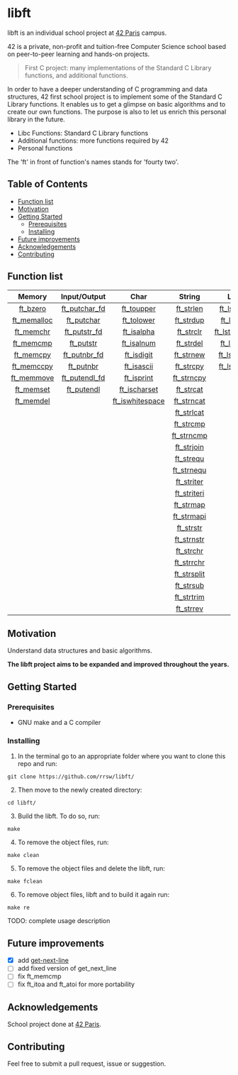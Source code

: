 # libft

libft is an individual school project at [42 Paris](https://www.42.fr) campus.

42 is a private, non-profit and tuition-free Computer Science school based on peer-to-peer learning and hands-on projects.

> First C project: many implementations of the Standard C Library functions, and additional functions.

In order to have a deeper understanding of C programming and data structures, 42 first school project is to implement some of the Standard C Library functions. It enables us to get a glimpse on basic algorithms and to create our own functions. The purpose is also to let us enrich this personal library in the future.

- Libc Functions: Standard C Library functions
- Additional functions: more functions required by 42
- Personal functions

The 'ft' in front of function's names stands for 'fourty two'.


## Table of Contents

- [Function list](#function-list)
- [Motivation](#motivation)
- [Getting Started](#getting-started)
	- [Prerequisites](#prerequisites)
  - [Installing](#installing)
- [Future improvements](#future-improvements)
- [Acknowledgements](#acknowledgements)
- [Contributing](#contributing)


## Function list

| Memory | Input/Output | Char | String | List | Conversion | Misc. |
| :---: | :---: | :---: | :---: | :---: | :---: | :---: |
| [ft_bzero](srcs/ft_bzero.c) | [ft_putchar_fd](srcs/ft_putchar_fd.c) | [ft_toupper](srcs/ft_toupper.c) | [ft_strlen](srcs/ft_strlen.c) | [ft_lstadd](srcs/ft_lstadd.c) | [ft_atoi](srcs/ft_atoi.c) | [ft_nbrlen](srcs/ft_nbrlen.c) |
| [ft_memalloc](srcs/ft_memalloc.c) | [ft_putchar](srcs/ft_putchar.c) | [ft_tolower](srcs/ft_tolower.c) | [ft_strdup](srcs/ft_strdup.c) | [ft_lstdel](srcs/ft_lstdel.c) | [ft_itoa](srcs/ft_itoa.c) | [ft_swap](srcs/ft_swap.c) |
| [ft_memchr](srcs/ft_memchr.c) | [ft_putstr_fd](srcs/ft_putstr_fd.c) | [ft_isalpha](srcs/ft_isalpha.c) | [ft_strclr](srcs/ft_strclr.c) | [ft_lstdelone](srcs/ft_lstdelone.c) | | [get_next_line](srcs/get_next_line.c) |
| [ft_memcmp](srcs/ft_memcmp.c) | [ft_putstr](srcs/ft_putstr.c) | [ft_isalnum](srcs/ft_isalnum.c) | [ft_strdel](srcs/ft_strdel.c) | [ft_lstiter](srcs/ft_lstiter.c) | | |
| [ft_memcpy](srcs/ft_memcpy.c) | [ft_putnbr_fd](srcs/ft_putnbr_fd.c) | [ft_isdigit](srcs/ft_isdigit.c) | [ft_strnew](srcs/ft_strnew.c) | [ft_lstmap](srcs/ft_lstmap.c) | | |
| [ft_memccpy](srcs/ft_memccpy.c) | [ft_putnbr](srcs/ft_putnbr.c) | [ft_isascii](srcs/ft_isascii.c) | [ft_strcpy](srcs/ft_strcpy.c) | [ft_lstnew](srcs/ft_lstnew.c) | | |
| [ft_memmove](srcs/ft_memmove.c) | [ft_putendl_fd](srcs/ft_putendl_fd.c) | [ft_isprint](srcs/ft_isprint.c) | [ft_strncpy](srcs/ft_strncpy.c) | | | |
| [ft_memset](srcs/ft_memset.c) | [ft_putendl](srcs/ft_putendl.c) | [ft_ischarset](srcs/ft_ischarset.c) | [ft_strcat](srcs/ft_strcat.c) | | | |
| [ft_memdel](srcs/ft_memdel.c) | | [ft_iswhitespace](srcs/ft_iswhitespace.c) | [ft_strncat](srcs/ft_strncat.c) | | | |
| | | | [ft_strlcat](srcs/ft_strlcat.c) | | | |
| | | | [ft_strcmp](srcs/ft_strcmp.c) | | | |
| | | | [ft_strncmp](srcs/ft_strncmp.c) | | | |
| | | | [ft_strjoin](srcs/ft_strjoin.c) | | | |
| | | | [ft_strequ](srcs/ft_strequ.c) | | | |
| | | | [ft_strnequ](srcs/ft_strnequ.c) | | | |
| | | | [ft_striter](srcs/ft_striter.c) | | | |
| | | | [ft_striteri](srcs/ft_striteri.c) | | | |
| | | | [ft_strmap](srcs/ft_strmap.c) | | | |
| | | | [ft_strmapi](srcs/ft_strmapi.c) | | | |
| | | | [ft_strstr](srcs/ft_strstr.c) | | | |
| | | |	[ft_strnstr](srcs/ft_strnstr.c) | | | |
| | | | [ft_strchr](srcs/ft_strchr.c) | | | |
| | | | [ft_strrchr](srcs/ft_strrchr.c) | | | |
| | | | [ft_strsplit](srcs/ft_strsplit.c) | | | |
| | | | [ft_strsub](srcs/ft_strsub.c) | | | |
| | | | [ft_strtrim](srcs/ft_strtrim.c) | | | |
| | | | [ft_strrev](srcs/ft_strrev.c) | | | |

## Motivation

Understand data structures and basic algorithms.

**The libft project aims to be expanded and improved throughout the years.**


## Getting Started

### Prerequisites

* GNU make and a C compiler

### Installing

1. In the terminal go to an appropriate folder where you want to clone this repo and run:
```
git clone https://github.com/rrsw/libft/
```

2. Then move to the newly created directory:
```
cd libft/
```

3. Build the libft. To do so, run:
```
make
```

4. To remove the object files, run:
```
make clean
```

5. To remove the object files and delete the libft, run:
```
make fclean
```

6. To remove object files, libft and to build it again run:
```
make re
```

TODO: complete usage description

## Future improvements

- [X] add [get-next-line](https://github.com/rrsw/get-next-line)
- [ ] add fixed version of get_next_line
- [ ] fix ft_memcmp
- [ ] fix ft_itoa and ft_atoi for more portability

## Acknowledgements

School project done at [42 Paris](https://www.42.fr).

## Contributing

Feel free to submit a pull request, issue or suggestion.
